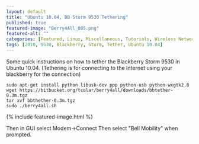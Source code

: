 ```yaml
---
layout: default
title: "Ubuntu 10.04, BB Storm 9530 Tethering"
published: true
featured-image: "Berry4All_005.png"
featured-alt: ""
categories: [Featured, Linux, Miscellaneous, Tutorials, Wireless Networks]
tags: [2010, 9530, Blackberry, Storm, Tether, Ubuntu 10.04]
---
```


Some quick instructions on how to tether the Blackberry Storm 9530 in Ubuntu 10.04. (Tethering is for connecting to the Internet using your blackberry for the connection)

```
sudo apt-get install python libusb-dev ppp python-usb python-wxgtk2.8
wget https://bitbucket.org/tcolar/berry4all/downloads/bbtether-0.3m.tgz
tar xvf bbthether-0.3m.tgz
sudo ./berry4all.sh
```

{% include featured-image.html %}

Then in GUI select Modem->Connect
Then select "Bell Mobility" when prompted.
